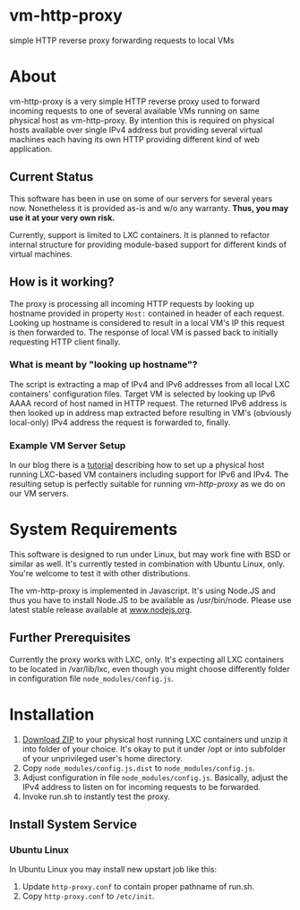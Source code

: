 vm-http-proxy
=============

simple HTTP reverse proxy forwarding requests to local VMs



# About

vm-http-proxy is a very simple HTTP reverse proxy used to forward incoming requests to one of several available
VMs running on same physical host as vm-http-proxy. By intention this is required on physical hosts available 
over single IPv4 address but providing several virtual machines each having its own HTTP providing different 
kind of web application.

## Current Status

This software has been in use on some of our servers for several years now. Nonetheless it is provided as-is and w/o any warranty. __Thus, you may use it at your very own risk.__

Currently, support is limited to LXC containers. It is planned to refactor internal structure for providing 
module-based support for different kinds of virtual machines.

## How is it working?

The proxy is processing all incoming HTTP requests by looking up hostname provided in property `Host:` contained
in header of each request. Looking up hostname is considered to result in a local VM's IP this request is then forwarded to. The response of local VM is passed back to initially requesting HTTP client finally.

### What is meant by "looking up hostname"?

The script is extracting a map of IPv4 and IPv6 addresses from all local LXC containers' configuration files.
Target VM is selected by looking up IPv6 AAAA record of host named in HTTP request. The returned IPv6 address is then looked up in address map extracted before resulting in VM's (obviously local-only) IPv4 address the request is forwarded to, finally.

### Example VM Server Setup

In our blog there is a [tutorial](http://blog.cepharum.de/en/post/lxc-host-featuring-ipv6-connectivity.html) 
describing how to set up a physical host running LXC-based VM containers including support for IPv6 and IPv4. 
The resulting setup is perfectly suitable for running *vm-http-proxy* as we do on our VM servers.



# System Requirements

This software is designed to run under Linux, but may work fine with BSD or similar as well. It's currently tested in combination with Ubuntu Linux, only. You're welcome to test it with other distributions.

The vm-http-proxy is implemented in Javascript. It's using Node.JS and thus you have to install Node.JS to 
be available as /usr/bin/node. Please use latest stable release available at www.nodejs.org.

## Further Prerequisites

Currently the proxy works with LXC, only. It's expecting all LXC containers to be located in /var/lib/lxc, even though you might choose differently folder in configuration file `node_modules/config.js`.



# Installation

1. [Download ZIP](https://github.com/cepharum/vm-http-proxy/archive/master.zip) to your physical host running LXC containers und unzip it into folder of your choice. It's okay to put it under /opt or into subfolder of your unprivileged user's home directory.
2. Copy `node_modules/config.js.dist` to `node_modules/config.js`.
3. Adjust configuration in file `node_modules/config.js`. Basically, adjust the IPv4 address to listen on for incoming requests to be forwarded.
4. Invoke run.sh to instantly test the proxy.

## Install System Service

### Ubuntu Linux

In Ubuntu Linux you may install new upstart job like this:

1. Update `http-proxy.conf` to contain proper pathname of run.sh.
2. Copy `http-proxy.conf` to `/etc/init`.
